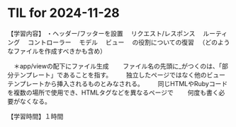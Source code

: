 # TIL for 2024-11-28
【学習内容】
・ヘッダー/フッターを設置
　リクエスト/レスポンス
　ルーティング
　コントローラー
　モデル
　ビュー
　の役割についての復習
　（どのようなファイルを作成すべきかも含め）

　＊app/viewの配下にファイル生成
　　ファイル名の先頭に_がつくのは、「部分テンプレート」であることを指す。
　　独立したページではなく他のビューテンプレートから挿入されるものとみなされる。
　　同じHTMLやRubyコードを複数の場所で使用でき、HTMLタグなどを異なるページで
　　何度も書く必要がなくなる。

【学習時間】１時間